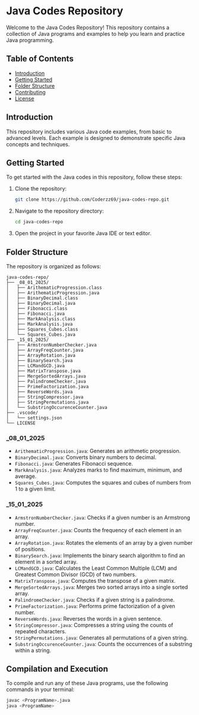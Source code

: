 # Java Codes Repository

Welcome to the Java Codes Repository! This repository contains a collection of Java programs and examples to help you learn and practice Java programming.

## Table of Contents

- [Introduction](#introduction)
- [Getting Started](#getting-started)
- [Folder Structure](#folder-structure)
- [Contributing](#contributing)
- [License](#license)

## Introduction

This repository includes various Java code examples, from basic to advanced levels. Each example is designed to demonstrate specific Java concepts and techniques.

## Getting Started

To get started with the Java codes in this repository, follow these steps:

1. Clone the repository:
    ```sh
    git clone https://github.com/Coderzz69/java-codes-repo.git
    ```
2. Navigate to the repository directory:
    ```sh
    cd java-codes-repo
    ```
3. Open the project in your favorite Java IDE or text editor.

## Folder Structure

The repository is organized as follows:

```
java-codes-repo/
├── _08_01_2025/
│   ├── ArithematicProgression.class
│   ├── ArithematicProgression.java
│   ├── BinaryDecimal.class
│   ├── BinaryDecimal.java
│   ├── Fibonacci.class
│   ├── Fibonacci.java
│   ├── MarkAnalysis.class
│   ├── MarkAnalysis.java
│   ├── Squares_Cubes.class
│   └── Squares_Cubes.java
├── _15_01_2025/
│   ├── ArmstronNumberChecker.java
│   ├── ArrayFreqCounter.java
│   ├── ArrayRotation.java
│   ├── BinarySearch.java
│   ├── LCMandGCD.java
│   ├── MatrixTranspose.java
│   ├── MergeSortedArrays.java
│   ├── PalindromeChecker.java
│   ├── PrimeFactorization.java
│   ├── ReverseWords.java
│   ├── StringCompressor.java
│   ├── StringPermutations.java
│   └── SubstringOccurenceCounter.java
├── .vscode/
│   └── settings.json
└── LICENSE
```


### _08_01_2025

- `ArithematicProgression.java`: Generates an arithmetic progression.
- `BinaryDecimal.java`: Converts binary numbers to decimal.
- `Fibonacci.java`: Generates Fibonacci sequence.
- `MarkAnalysis.java`: Analyzes marks to find maximum, minimum, and average.
- `Squares_Cubes.java`: Computes the squares and cubes of numbers from 1 to a given limit.

### _15_01_2025

- `ArmstronNumberChecker.java`: Checks if a given number is an Armstrong number.
- `ArrayFreqCounter.java`: Counts the frequency of each element in an array.
- `ArrayRotation.java`: Rotates the elements of an array by a given number of positions.
- `BinarySearch.java`: Implements the binary search algorithm to find an element in a sorted array.
- `LCMandGCD.java`: Calculates the Least Common Multiple (LCM) and Greatest Common Divisor (GCD) of two numbers.
- `MatrixTranspose.java`: Computes the transpose of a given matrix.
- `MergeSortedArrays.java`: Merges two sorted arrays into a single sorted array.
- `PalindromeChecker.java`: Checks if a given string is a palindrome.
- `PrimeFactorization.java`: Performs prime factorization of a given number.
- `ReverseWords.java`: Reverses the words in a given sentence.
- `StringCompressor.java`: Compresses a string using the counts of repeated characters.
- `StringPermutations.java`: Generates all permutations of a given string.
- `SubstringOccurenceCounter.java`: Counts the occurrences of a substring within a string.

## Compilation and Execution
To compile and run any of these Java programs, use the following commands in your terminal:

```bash
javac <ProgramName>.java
java <ProgramName>
